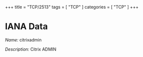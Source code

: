 +++
title = "TCP/2513"
tags = [ "TCP" ]
categories = [ "TCP" ]
+++

# IANA Data

_Name:_ citrixadmin

_Description:_ Citrix ADMIN

